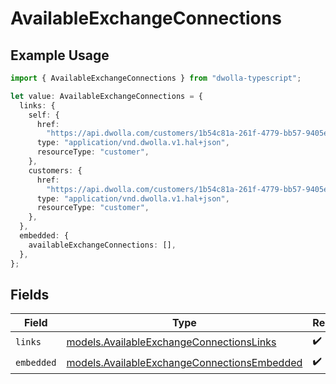 # AvailableExchangeConnections

## Example Usage

```typescript
import { AvailableExchangeConnections } from "dwolla-typescript";

let value: AvailableExchangeConnections = {
  links: {
    self: {
      href:
        "https://api.dwolla.com/customers/1b54c81a-261f-4779-bb57-9405e6e00694/available-exchange-connections",
      type: "application/vnd.dwolla.v1.hal+json",
      resourceType: "customer",
    },
    customers: {
      href:
        "https://api.dwolla.com/customers/1b54c81a-261f-4779-bb57-9405e6e00694",
      type: "application/vnd.dwolla.v1.hal+json",
      resourceType: "customer",
    },
  },
  embedded: {
    availableExchangeConnections: [],
  },
};
```

## Fields

| Field                                                                                            | Type                                                                                             | Required                                                                                         | Description                                                                                      |
| ------------------------------------------------------------------------------------------------ | ------------------------------------------------------------------------------------------------ | ------------------------------------------------------------------------------------------------ | ------------------------------------------------------------------------------------------------ |
| `links`                                                                                          | [models.AvailableExchangeConnectionsLinks](../models/availableexchangeconnectionslinks.md)       | :heavy_check_mark:                                                                               | N/A                                                                                              |
| `embedded`                                                                                       | [models.AvailableExchangeConnectionsEmbedded](../models/availableexchangeconnectionsembedded.md) | :heavy_check_mark:                                                                               | N/A                                                                                              |